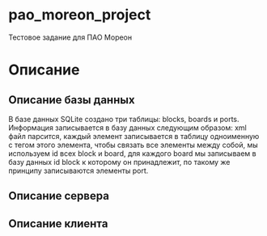 # pao_moreon_project
Тестовое задание для ПАО Мореон
# Описание
## Описание базы данных
В базе данных SQLite создано три таблицы: blocks, boards и ports. Информация записывается в базу данных следующим образом: xml файл парсится, каждый элемент записывается в таблицу одноименную с тегом этого элемента, чтобы связать все элементы между собой, мы используем id всех block и board, для каждого board мы записываем в базу данных id block к которому он принадлежит, по такому же принципу записываются элементы port.
## Описание сервера

## Описание клиента
